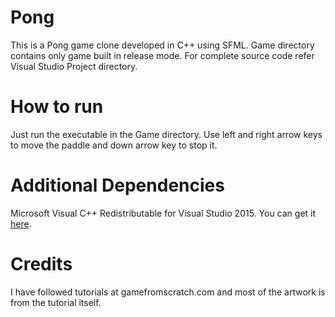 # Pong

This is a Pong game clone developed in C++ using SFML. Game directory contains only game built in release mode. For complete source code refer Visual Studio Project directory.

# How to run

Just run the executable in the Game directory. Use left and right arrow keys to move the paddle and down arrow key to stop it.


# Additional Dependencies

Microsoft Visual C++ Redistributable for Visual Studio 2015. You can get it [here](https://www.microsoft.com/en-in/download/details.aspx?id=48145).

# Credits

I have followed tutorials at gamefromscratch.com and most of the artwork is from the tutorial itself.
